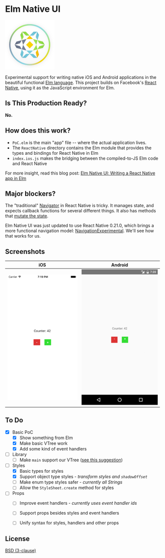 # Elm Native UI

![](img/elm-native-160.png)

Experimental support for writing native iOS and Android applications in the beautiful functional [Elm language](http://elm-lang.org/).
This project builds on Facebook's [React Native](https://facebook.github.io/react-native/), using it as the JavaScript environment for Elm.


## Is This Production Ready?

**No.**


## How does this work?

* `PoC.elm` is the main "app" file -- where the actual application lives.
* The `ReactNative` directory contains the Elm module that provides the types and bindings for React Native in Elm
* `index.ios.js` makes the bridging between the compiled-to-JS Elm code and React Native

For more insight, read this blog post: [Elm Native UI: Writing a React Native app in Elm](http://ohanhi.github.io/elm-native-ui.html)


## Major blockers?

The "traditional" [Navigator](https://facebook.github.io/react-native/docs/navigator.html#content) in React Native is tricky. It manages state, and expects callback functions for several different things. It also has methods that [mutate the state](https://facebook.github.io/react-native/docs/navigator.html#navigator-methods).

Elm Native UI was just updated to use React Native 0.21.0, which brings a more functional navigation model: [NavigationExperimental](https://github.com/facebook/react-native/commit/a3085464f6ea36fc6b53cd0c711c048ffb1516f9). We'll see how that works for us.


## Screenshots

iOS | Android
----|--------
![](img/screenshot-ios.png) | ![](img/screenshot-android.png)

## To Do

- [x] Basic PoC
  - [x] Show something from Elm
  - [x] Make basic VTree work
  - [x] Add some kind of event handlers
- [ ] Library
  - [ ] Make `main` support our VTree ([see this suggestion](https://github.com/ohanhi/elm-native/commit/0a35edeb0c21985394b6f3b296140da431aa936c#commitcomment-14303291))
- [ ] Styles
  - [x] Basic types for styles
  - [x] Support object type styles - _transform styles and `shadowOffset`_
  - [ ] Make enum type styles safer - _currently all Strings_
  - [ ] Allow the `StyleSheet.create` method for styles
- [ ] Props
  - [ ] Improve event handlers - _currently uses event handler ids_
  - [ ] Support props besides styles and event handlers
  - [ ] Unify syntax for styles, handlers and other props


## License

[BSD (3-clause)](LICENSE)
